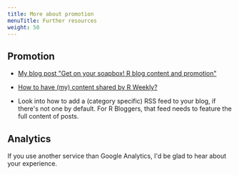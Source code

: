 ```yaml
---
title: More about promotion
menuTitle: Further resources
weight: 50
---
```


## Promotion

* [My blog post "Get on your soapbox! R blog content and promotion"](https://masalmon.eu/2018/07/16/soapbox/)

* [How to have (my) content shared by R Weekly?](https://github.com/rweekly/rweekly.org#how-to-have-my-content-shared-by-r-weekly)

* Look into how to add a (category specific) RSS feed to your blog, if there's not one by default. For R Bloggers, that feed needs to feature the full content of posts.

## Analytics

If you use another service than Google Analytics, I'd be glad to hear about your experience.
